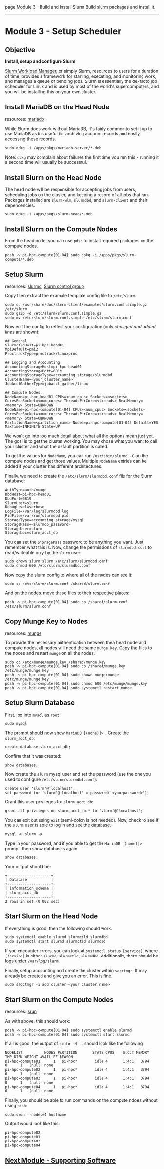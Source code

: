 page
Module 3 - Build and Install Slurm
Build slurm packages and install it.

---

# Module 3 - Setup Scheduler

## Objective

**Install, setup and configure Slurm**

[Slurm Workload Manager](https://schedmd.com), or simply Slurm, resources to users for a duration of time, provides a framework for starting, executing, and monitoring work, and manages a queue of pending jobs. Slurm is essentially the de-facto job scheduler for Linux and is used by most of the world's supercomputers, and you will be installing this on your own cluster.

## Install MariaDB on the Head Node

<span class="small">resources:
[mariadb](https://mariadb.org/documentation/)
</span>

While Slurm does work without MariaDB, it's fairly common to set it up to use MariaDB as it's useful for archiving account records and easily accessing these records.

```
sudo dpkg -i /apps/pkgs/mariadb-server/*.deb
```

Note: `dpkg` may complain about failures the first time you run this - running it a second time will usually be successful.

## Install Slurm on the Head Node

The head node will be responsible for accepting jobs from users, scheduling jobs on the cluster, and keeping a record of all jobs that ran. Packages installed are `slurm-wlm`, `slurmdbd`, and `slurm-client` and their dependencies.

```
sudo dpkg -i /apps/pkgs/slurm-head/*.deb
```

## Install Slurm on the Compute Nodes

From the head node, you can use `pdsh` to install required packages on the compute nodes.

```
pdsh -w pi-hpc-compute[01-04] sudo dpkg -i /apps/pkgs/slurm-compute/*.deb
```

## Setup Slurm

<span class="small">resources:
[slurmd](https://man.archlinux.org/man/slurmd.8.en),
[Slurm control group](https://slurm.schedmd.com/cgroups.html)
</span>

Copy then extract the example template config file to `/etc/slurm`.

```
sudo cp /usr/share/doc/slurm-client/examples/slurm.conf.simple.gz /etc/slurm
sudo gzip -d /etc/slurm/slurm.conf.simple.gz
sudo mv /etc/slurm/slurm.conf.simple /etc/slurm/slurm.conf
```

Now edit the config to reflect your configuration (only *changed and added lines* are shown):

```
## General
SlurmctldHost=pi-hpc-head01
MpiDefault=pmi2
ProctrackType=proctrack/linuxproc

## Logging and Accounting
AccountingStorageHost=pi-hpc-head01
AccountingStoragePort=6819
AccountingStorageType=accounting_storage/slurmdbd
ClusterName=<your_cluster_name>
JobAcctGatherType=jobacct_gather/linux

## Compute Nodes
NodeName=pi-hpc-head01 CPUs=<num_cpus> Sockets=<sockets> CoresPerSocket=<num_cores> ThreadsPerCore=<threads> RealMemory=<memory> State=UNKNOWN
NodeName=pi-hpc-compute[01-04] CPUs=<num_cpus> Sockets=<sockets> CoresPerSocket=<num_cores> ThreadsPerCore=<threads> RealMemory=<memory> State=UNKNOWN
PartitionName=<partition_name> Nodes=pi-hpc-compute[01-04] Default=YES MaxTime=INFINITE State=UP

```

We won't go into too much detail about what all the options mean just yet. The goal is to get the cluster working. You may chose what you want to call your cluster and what the default partition is called.

To get the values for `NodeName`, you can run `/usr/sbin/slurmd -C` on the compute nodes and get those values. Multiple `NodeName` entries can be added if your cluster has different architectures.

Finally, we need to create the `/etc/slurm/slurmdbd.conf` file for the Slurm database:

```
AuthType=auth/munge
DbdHost=pi-hpc-head01
DbdPort=6819
SlurmUser=slurm
DebugLevel=verbose
LogFile=/var/log/slurmdbd.log
PidFile=/var/run/slurmdbd.pid
StorageType=accounting_storage/mysql
StoragePass=<slurmdb_password>
StorageUser=slurm
StorageLoc=slurm_acct_db
```

You can set the `StoragePass` password to be anything you want. Just remember what this is. Now, change the permissions of `slurmdbd.conf` to read/writeable only by the `slurm` user:

```
sudo chown slurm:slurm /etc/slurm/slurmdbd.conf
sudo chmod 600 /etc/slurm/slurmdbd.conf
```

Now copy the slurm config to where all of the nodes can see it:

```
sudo cp /etc/slurm/slurm.conf /shared/slurm.conf
```

And on the nodes, move these files to their respective places:

```
pdsh -w pi-hpc-compute[01-04] sudo cp /shared/slurm.conf /etc/slurm/slurm.conf
```

## Copy Munge Key to Nodes

<span class="small">resources:
[munge](https://linux.die.net/man/7/munge)
</span>

To provide the necessary authentication between thea head node and compute nodes, all nodes will need the same `munge.key`. Copy the files to the nodes and restart `munge` on all the nodes.

```
sudo cp /etc/munge/munge.key /shared/munge.key
pdsh -w pi-hpc-compute[01-04] sudo cp /shared/munge.key /etc/munge/munge.key
pdsh -w pi-hpc-compute[01-04] sudo chown munge:munge /etc/munge/munge.key
pdsh -w pi-hpc-compute[01-04] sudo chmod 600 /etc/munge/munge.key
pdsh -w pi-hpc-compute[01-04] sudo systemctl restart munge
```

## Setup Slurm Database

First, log into `mysql` as `root`:

```
sudo mysql
```

The prompt should now show `MariaDB [(none)]> `. Create the `slurm_acct_db`:

```
create database slurm_acct_db;
```

Confirm that it was created:

```
show databases;
```

Now create the `slurm` mysql user and set the password (use the one you used to configure `/etc/slurm/slurmdbd.conf`):

```
create user 'slurm'@'localhost';
set password for 'slurm'@'localhost' = password('<yourpassword>');
```

Grant this user privileges for `slurm_acct_db`:

```
grant all privileges on slurm_acct_db.* to 'slurm'@'localhost';
```

You can exit out using `exit` (semi-colon is not needed). Now, check to see if the `slurm` user is able to log in and see the database.

```
mysql -u slurm -p
```

Type in your password, and if you able to get the `MariaDB [(none)]> ` prompt, then show databases again.

```
show databases;
```

Your output should be:

```
+--------------------+
| Database           |
+--------------------+
| information_schema |
| slurm_acct_db      |
+--------------------+
2 rows in set (0.002 sec)
```

## Start Slurm on the Head Node

If everything is good, then the following should work.

```
sudo systemctl enable slurmd slurmctld slurmdbd
sudo systemctl start slurmd slurmctld slurmdbd
```

If you encounter errors, you can look at `systemctl status [service]`, where `[service]` is either `slurmd`, `slurmctld`, `slurmdbd`. Additionally, there should be logs under `/var/log/slurm`. 

Finally, setup accounting and create the cluster within `sacctmgr`. It may already be created and give you an error. This is fine.

```
sudo sacctmgr -i add cluster <your cluster name>
```

## Start Slurm on the Compute Nodes

<span class="small">resources:
[srun](https://slurm.schedmd.com/srun.html)
</span>

As with above, this should work:

```
pdsh -w pi-hpc-compute[01-04] sudo systemctl enable slurmd
pdsh -w pi-hpc-compute[01-04] sudo systemctl start slurmd
```

If all is good, the output of `sinfo -N -l` should look like the following:

```
NODELIST          NODES PARTITION       STATE CPUS    S:C:T MEMORY TMP_DISK WEIGHT AVAIL_FE REASON              
pi-hpc-compute01      1   pi-hpc*        idle 4       1:4:1   3794        0      1   (null) none                
pi-hpc-compute02      1   pi-hpc*        idle 4       1:4:1   3794        0      1   (null) none                
pi-hpc-compute03      1   pi-hpc*        idle 4       1:4:1   3794        0      1   (null) none                
pi-hpc-compute04      1   pi-hpc*        idle 4       1:4:1   3794        0      1   (null) none 
```

Finally, you should be able to run commands on the compute ndoes without using `pdsh`:

```
sudo srun --nodes=4 hostname
```

Output would look like this:

```
pi-hpc-compute02
pi-hpc-compute01
pi-hpc-compute03
pi-hpc-compute04
```

## [Next Module - Supporting Software](module-4)
